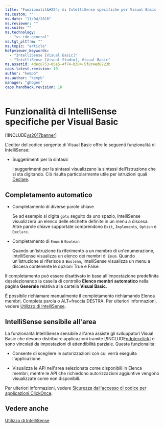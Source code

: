 ```yaml
---
title: "Funzionalit&#224; di IntelliSense specifiche per Visual Basic | Microsoft Docs"
ms.custom: ""
ms.date: "11/04/2016"
ms.reviewer: ""
ms.suite: ""
ms.technology: 
  - "vs-ide-general"
ms.tgt_pltfrm: ""
ms.topic: "article"
helpviewer_keywords: 
  - "IntelliSense [Visual Basic]"
  - "IntelliSense [Visual Studio], Visual Basic"
ms.assetid: 4dec8753-05e5-4f74-b304-5f8c4ed8723b
caps.latest.revision: 10
author: "kempb"
ms.author: "kempb"
manager: "ghogen"
caps.handback.revision: 10
---
```

# Funzionalit&#224; di IntelliSense specifiche per Visual Basic
[!INCLUDE[vs2017banner](../code-quality/includes/vs2017banner.md)]

L'editor del codice sorgente di Visual Basic offre le seguenti funzionalità di IntelliSense:  
  
-   Suggerimenti per la sintassi  
  
     I suggerimenti per la sintassi visualizzano la sintassi dell'istruzione che si sta digitando.  Ciò risulta particolarmente utile per istruzioni quali [Declare](/dotnet/visual-basic/language-reference/statements/declare-statement).  
  
## Completamento automatico  
  
-   Completamento di diverse parole chiave  
  
     Se ad esempio si digita `goto` seguito da uno spazio, IntelliSense visualizzerà un elenco delle etichette definite in un menu a discesa.  Altre parole chiave supportate comprendono `Exit`, `Implements`, `Option` e `Declare`.  
  
-   Completamento di `Enum` e `Boolean`  
  
     Quando un'istruzione fa riferimento a un membro di un'enumerazione, IntelliSense visualizza un elenco dei membri di `Enum`.  Quando un'istruzione si riferisce a `Boolean`, IntelliSense visualizza un menu a discesa contenente le opzioni True e False.  
  
 Il completamento può essere disattivato in base all'impostazione predefinita deselezionando la casella di controllo **Elenco membri automatico** nella pagina **Generale** relativa alla cartella **Visual Basic**.  
  
 È possibile richiamare manualmente il completamento richiamando Elenca membri, Completa parola o ALT\+freccia DESTRA.  Per ulteriori informazioni, vedere [Utilizzo di IntelliSense](../ide/using-intellisense.md).  
  
## IntelliSense sensibile all'area  
 La funzionalità IntelliSense sensibile all'area assiste gli sviluppatori Visual Basic che devono distribuire applicazioni tramite [!INCLUDE[ndptecclick](../deployment/includes/ndptecclick_md.md)] e sono vincolati da impostazioni di attendibilità parziale.  Questa funzionalità:  
  
-   Consente di scegliere le autorizzazioni con cui verrà eseguita l'applicazione.  
  
-   Visualizza le API nell'area selezionata come disponibili in Elenca membri, mentre le API che richiedono autorizzazioni aggiuntive vengono visualizzate come non disponibili.  
  
 Per ulteriori informazioni, vedere [Sicurezza dall'accesso di codice per applicazioni ClickOnce](../deployment/code-access-security-for-clickonce-applications.md).  
  
## Vedere anche  
 [Utilizzo di IntelliSense](../ide/using-intellisense.md)